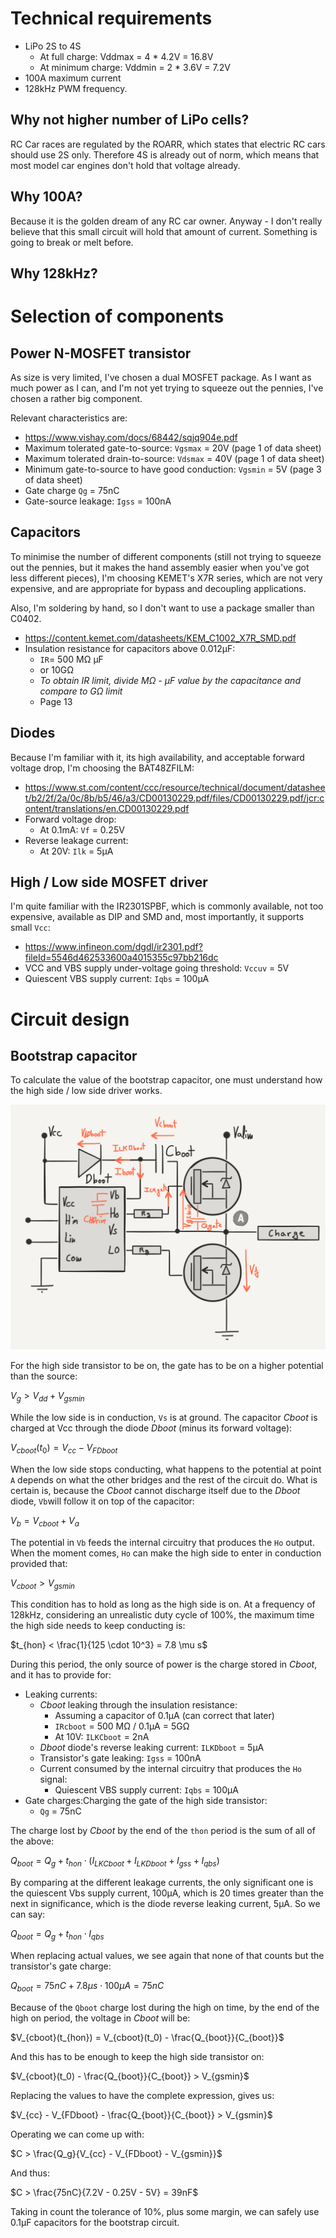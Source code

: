 # Technical requirements

* LiPo 2S to 4S
  * At full charge: Vddmax = 4 * 4.2V = 16.8V
  * At minimum charge: Vddmin = 2 * 3.6V = 7.2V
* 100A maximum current
* 128kHz PWM frequency.

## Why not higher number of LiPo cells?

RC Car races are regulated by the ROARR, which states that electric RC cars
should use 2S only. Therefore 4S is already out of norm, which means that
most model car engines don't hold that voltage already.

## Why 100A?
Because it is the golden dream of any RC car owner. Anyway - I don't really
believe that this small circuit will hold that amount of current. Something
is going to break or melt before.

## Why 128kHz?


# Selection of components

## Power N-MOSFET transistor

As size is very limited, I've chosen a dual MOSFET package. As I want as much
power as I can, and I'm not yet trying to squeeze out the pennies, I've
chosen a rather big component.

Relevant characteristics are:
* https://www.vishay.com/docs/68442/sqjq904e.pdf
* Maximum tolerated gate-to-source: ``Vgsmax`` = 20V (page 1 of data sheet)
* Maximum tolerated drain-to-source: ``Vdsmax`` = 40V (page 1 of data sheet)
* Minimum gate-to-source to have good conduction: ``Vgsmin`` = 5V (page 3 of data sheet)
* Gate charge ``Qg`` = 75nC
* Gate-source leakage: ``Igss`` = 100nA

## Capacitors
To minimise the number of different components (still not trying to squeeze out
the pennies, but it makes the hand assembly easier when you've got less different
pieces), I'm choosing KEMET's X7R series, which are not very expensive, and are
appropriate for bypass and decoupling applications.

Also, I'm soldering by hand, so I don't want to use a package smaller
than C0402.

* https://content.kemet.com/datasheets/KEM_C1002_X7R_SMD.pdf
* Insulation resistance for capacitors above 0.012µF:
  * ``IR``= 500 MΩ µF
  * or 10GΩ
  * _To obtain IR limit, divide MΩ - μF value by the capacitance and compare to GΩ limit_
  * Page 13

## Diodes
Because I'm familiar with it, its high availability, and acceptable forward
voltage drop, I'm choosing the BAT48ZFILM:

* https://www.st.com/content/ccc/resource/technical/document/datasheet/b2/2f/2a/0c/8b/b5/46/a3/CD00130229.pdf/files/CD00130229.pdf/jcr:content/translations/en.CD00130229.pdf
* Forward voltage drop:
  * At 0.1mA: ``Vf`` = 0.25V
* Reverse leakage current:
  * At 20V: ``Ilk`` = 5µA

## High / Low side MOSFET driver

I'm quite familiar with the IR2301SPBF‎, which is commonly available, not too
expensive, available as DIP and SMD and, most importantly, it supports small
``Vcc``:

* https://www.infineon.com/dgdl/ir2301.pdf?fileId=5546d462533600a4015355c97bb216dc
* VCC and VBS supply under-voltage going threshold: ``Vccuv`` = 5V
* Quiescent VBS supply current: ``Iqbs`` = 100µA

# Circuit design

## Bootstrap capacitor

To calculate the value of the bootstrap capacitor, one must understand how the
high side / low side driver works.

![Hi side / low side driver bootstrap capacitor](documentation/hi-low-side-mosfet-driver-bootsatrap-capacitor.png)

For the high side transistor to be on, the gate has to be on a higher potential
than the source:

$V_g > V_{dd} + V_{gsmin}$

While the low side is in conduction, ``Vs`` is at ground. The capacitor _Cboot_ is
charged at Vcc through the diode _Dboot_ (minus its forward voltage):

$V_{cboot}(t_0) = V_{cc} - V_{FDboot}$

When the low side stops conducting, what happens to the potential at point ``A``
depends on what the other bridges and the rest of the circuit do. What is certain is,
because the _Cboot_ cannot discharge itself due to the _Dboot_ diode, ``Vb``will
follow it on top of the capacitor:

$V_b = V_{cboot} + V_a$

The potential in ``Vb`` feeds the internal circuitry that produces the ``Ho`` output. When
the moment comes, ``Ho`` can make the high side to enter in conduction provided that:

$V_{cboot} > V_{gsmin}$

This condition has to hold as long as the high side is on. At a frequency of
128kHz, considering an unrealistic duty cycle of 100%, the maximum time the
high side needs to keep conducting is:

$t_{hon} < \frac{1}{125 \cdot 10^3} = 7.8 \mu s$

During this period, the only source of power is the charge stored in _Cboot_, and
it has to provide for:

* Leaking currents:
  * _Cboot_ leaking through the insulation resistance:
    * Assuming a capacitor of 0.1µA (can correct that later)
    * ``IRcboot`` = 500 MΩ / 0.1µA = 5GΩ
    * At 10V: ``ILKCboot`` = 2nA
  * _Dboot_ diode's reverse leaking current: ``ILKDboot`` = 5µA
  * Transistor's gate leaking: ``Igss`` = 100nA
  * Current consumed by the internal circuitry that produces the ``Ho`` signal:
    * Quiescent VBS supply current: ``Iqbs`` = 100µA
* Gate charges:Charging the gate of the high side transistor:
  * ``Qg`` = 75nC

The charge lost by _Cboot_ by the end of the ``thon`` period is the sum of all
of the above:

$Q_{boot} = Q_g + t_{hon} \cdot (I_{LKCboot} + I_{LKDboot} + I_{gss} + I_{qbs})$

By comparing at the different leakage currents, the only significant one
is the quiescent Vbs supply current, 100µA, which is 20 times greater than the
next in significance, which is the diode reverse leaking current, 5µA. So we can
say:

$Q_{boot} = Q_g + t_{hon} \cdot I_{qbs}$

When replacing actual values, we see again that none of that counts but
the transistor's gate charge:

$Q_{boot} = 75nC + 7.8 \mu s \cdot 100 \mu A = 75nC$

Because of the ``Qboot`` charge lost during the high on time, by the
end of the high on period, the voltage in _Cboot_ will be:

$V_{cboot}(t_{hon}) = V_{cboot}(t_0) - \frac{Q_{boot}}{C_{boot}}$

And this has to be enough to keep the high side transistor on:

$V_{cboot}(t_0) - \frac{Q_{boot}}{C_{boot}} > V_{gsmin}$

Replacing the values to have the complete expression, gives us:

$V_{cc} - V_{FDboot} - \frac{Q_{boot}}{C_{boot}} > V_{gsmin}$

Operating we can come up with:

$C > \frac{Q_g}{V_{cc} - V_{FDboot} - V_{gsmin}}$

And thus:

$C > \frac{75nC}{7.2V - 0.25V - 5V} = 39nF$

Taking in count the tolerance of 10%, plus some margin, we can safely use
0.1µF capacitors for the bootstrap circuit.
